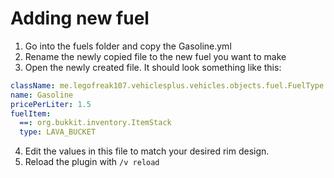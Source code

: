 # Adding new fuel

1. Go into the fuels folder and copy the Gasoline.yml
2. Rename the newly copied file to the new fuel you want to make
3. Open the newly created file. It should look something like this:

```yaml
className: me.legofreak107.vehiclesplus.vehicles.objects.fuel.FuelType
name: Gasoline
pricePerLiter: 1.5
fuelItem:
  ==: org.bukkit.inventory.ItemStack
  type: LAVA_BUCKET
```

   4. Edit the values in this file to match your desired rim design.  
   5. Reload the plugin with `/v reload`


